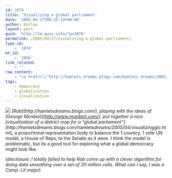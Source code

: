 ```yaml
---
id: 1076
title: 'Visualizing a global parliament'
date: '2005-04-27T09:35:19+00:00'
author: Kellan
layout: post
guid: 'http://lm.quxx.info/?p=1076'
permalink: /2005/04/27/visualizing-a-global-parliament/
typo_id:
    - '1074'
mt_id:
    - '2956'
link_related:
    - ''
raw_content:
    - "<a href=\\\"http://hamlets_dreams.blogs.com/hamlets_dreams/2005/04/visualizing_glo.html\\\"><img src=\\\"http://laughingmeme.org/img/global_map_2.jpg\\\" style=\\\"float: right; padding: 5px; border: 0\\\" /></a> [Rob](http://hamlets_dreams.blogs.com/), playing with the ideas of [George Monbiot](http://www.monbiot.com/), put together a nice [visualization of a district map for a \\\"global parliament\\\"](http://hamlets_dreams.blogs.com/hamlets_dreams/2005/04/visualizing_glo.html), a proportional representation body to balance the 1 country, 1 vote UN model, a House of Reps, to the Senate as it were.  I think the model is problematic, but its a good tool for exploring what a global democracy might look like.\n\n(_disclosure:  I totally failed to help Rob come up with a clever algorithm for doing data smoothing over a set of 20 million cells.  What can I say, I was a Comp. Lit major_)"
tags:
    - democracy
    - globalization
    - visualization
---
```


[![](http://laughingmeme.org/img/global_map_2.jpg)](http://hamlets_dreams.blogs.com/hamlets_dreams/2005/04/visualizing_glo.html) \[Rob\](http://hamlets*dreams.blogs.com/), playing with the ideas of \[George Monbiot\](http://www.monbiot.com/), put together a nice \[visualization of a district map for a “global parliament”\](http://hamlets*dreams.blogs.com/hamlets*dreams/2005/04/visualizing*glo.html), a proportional representation body to balance the 1 country, 1 vote UN model, a House of Reps, to the Senate as it were. I think the model is problematic, but its a good tool for exploring what a global democracy might look like.

(*disclosure: I totally failed to help Rob come up with a clever algorithm for doing data smoothing over a set of 20 million cells. What can I say, I was a Comp. Lit major*)